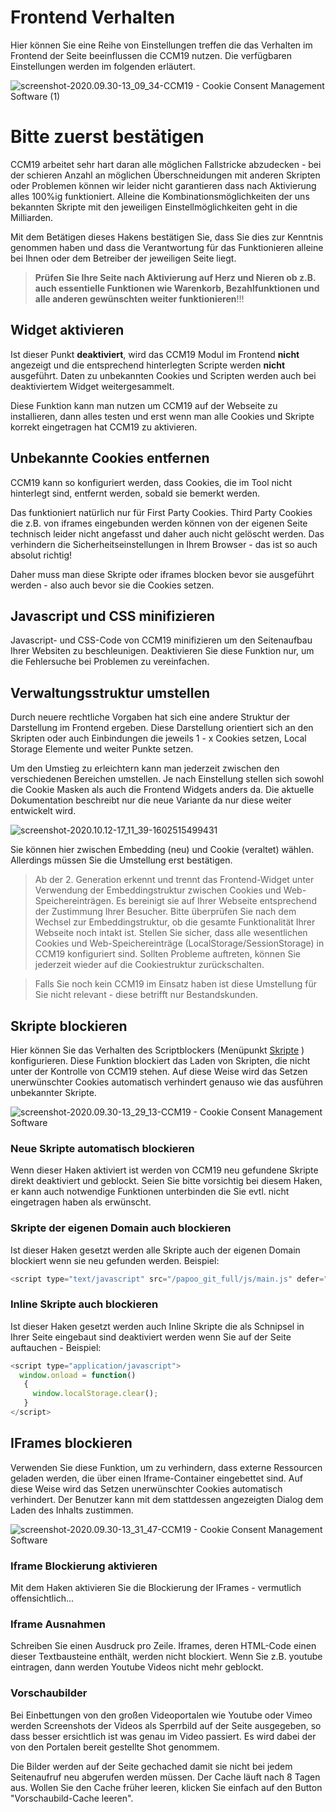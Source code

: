 # Frontend Verhalten

Hier können Sie eine Reihe von Einstellungen treffen die das Verhalten im Frontend der Seite beeinflussen die CCM19 nutzen. Die verfügbaren Einstellungen werden im folgenden erläutert.



![screenshot-2020.09.30-13_09_34-CCM19 - Cookie Consent Management Software (1)](../assets/screenshot-2020.09.30-13_09_34-CCM19%20-%20Cookie%20Consent%20Management%20Software%20(1).jpg)



# Bitte zuerst bestätigen

CCM19 arbeitet sehr hart daran alle möglichen Fallstricke abzudecken - bei der schieren Anzahl an möglichen Überschneidungen mit anderen Skripten oder Problemen können wir leider nicht garantieren dass nach Aktivierung alles 100%ig funktioniert. Alleine die Kombinationsmöglichkeiten der uns bekannten Skripte mit den jeweiligen Einstellmöglichkeiten geht in die Milliarden.

Mit dem Betätigen dieses Hakens bestätigen Sie, dass Sie dies zur Kenntnis genommen haben und dass die Verantwortung für das Funktionieren alleine bei Ihnen oder dem Betreiber der jeweiligen Seite liegt.



> **Prüfen Sie Ihre Seite nach Aktivierung auf Herz und Nieren ob z.B. auch essentielle Funktionen wie Warenkorb, Bezahlfunktionen und alle anderen gewünschten weiter funktionieren**!!!





## Widget aktivieren

Ist dieser Punkt **deaktiviert**, wird das CCM19 Modul im Frontend **nicht** angezeigt und die entsprechend hinterlegten Scripte werden **nicht** ausgeführt. Daten zu unbekannten Cookies und Scripten werden auch bei deaktiviertem Widget weitergesammelt. 

Diese Funktion kann man nutzen um CCM19 auf der Webseite zu installieren, dann alles testen und erst wenn man alle Cookies und Skripte korrekt eingetragen hat CCM19 zu aktivieren.





## Unbekannte Cookies entfernen

CCM19 kann so konfiguriert werden, dass Cookies, die im Tool nicht hinterlegt sind, entfernt werden, sobald sie bemerkt werden.

Das funktioniert natürlich nur für First Party Cookies. Third Party Cookies die z.B. von iframes eingebunden werden können von der eigenen Seite technisch leider nicht angefasst und daher auch nicht gelöscht werden. Das verhindern die Sicherheitseinstellungen in Ihrem Browser - das ist so auch absolut richtig!

Daher muss man diese Skripte oder iframes blocken bevor sie ausgeführt werden - also auch bevor sie die Cookies setzen.



## Javascript und CSS minifizieren

Javascript- und CSS-Code von CCM19 minifizieren um den Seitenaufbau Ihrer Websiten zu beschleunigen. Deaktivieren Sie diese Funktion nur, um die Fehlersuche bei Problemen zu vereinfachen.



## Verwaltungsstruktur umstellen

Durch neuere rechtliche Vorgaben hat sich eine andere Struktur der Darstellung im Frontend ergeben. Diese Darstellung orientiert sich an den Skripten oder auch Einbindungen die jeweils 1 - x Cookies setzen, Local Storage Elemente und weiter Punkte setzen.

Um den Umstieg zu erleichtern kann man jederzeit zwischen den verschiedenen Bereichen umstellen. Je nach Einstellung stellen sich sowohl die Cookie Masken als auch die Frontend Widgets anders da. Die aktuelle Dokumentation beschreibt nur die neue Variante da nur diese weiter entwickelt wird.

![screenshot-2020.10.12-17_11_39-1602515499431](../assets/screenshot-2020.10.12-17_11_39-1602515499431.jpg)



Sie können hier zwischen Embedding (neu) und Cookie (veraltet) wählen. Allerdings müssen Sie die Umstellung erst bestätigen.

> Ab der 2. Generation erkennt und trennt das Frontend-Widget unter Verwendung der Embeddingstruktur zwischen Cookies und Web-Speichereinträgen. Es bereinigt sie auf Ihrer Webseite entsprechend der Zustimmung Ihrer Besucher. Bitte überprüfen Sie nach dem Wechsel zur Embeddingstruktur, ob die gesamte Funktionalität Ihrer Webseite noch intakt ist. Stellen Sie sicher, dass alle wesentlichen Cookies und Web-Speichereinträge (LocalStorage/SessionStorage) in CCM19 konfiguriert sind. Sollten Probleme auftreten, können Sie jederzeit wieder auf die Cookiestruktur zurückschalten.



>  Falls Sie noch kein CCM19 im Einsatz haben ist diese Umstellung für Sie nicht relevant - diese betrifft nur Bestandskunden.



## Skripte blockieren

Hier können Sie das Verhalten des Scriptblockers (Menüpunkt [Skripte](skripte.md) ) konfigurieren. Diese Funktion blockiert das Laden von Skripten, die nicht unter der Kontrolle von CCM19 stehen. Auf diese Weise wird das Setzen unerwünschter Cookies automatisch verhindert genauso wie das ausführen unbekannter Skripte.

![screenshot-2020.09.30-13_29_13-CCM19 - Cookie Consent Management Software](../assets/screenshot-2020.09.30-13_29_13-CCM19%20-%20Cookie%20Consent%20Management%20Software.jpg)



### Neue Skripte automatisch blockieren

Wenn dieser Haken aktiviert ist werden von CCM19 neu gefundene Skripte direkt deaktiviert und geblockt. Seien Sie bitte vorsichtig bei diesem Haken, er kann auch notwendige Funktionen unterbinden die Sie evtl. nicht eingetragen haben als erwünscht. 

### Skripte der eigenen Domain auch blockieren

Ist dieser Haken gesetzt werden alle Skripte auch der eigenen Domain blockiert wenn sie neu gefunden werden. Beispiel:

``` javascript
<script type="text/javascript" src="/papoo_git_full/js/main.js" defer="defer"></script>
```

### Inline Skripte auch blockieren

Ist dieser Haken gesetzt werden auch Inline Skripte die als Schnipsel in Ihrer Seite eingebaut sind deaktiviert werden wenn Sie auf der Seite auftauchen - Beispiel:

``` javascript
<script type="application/javascript">
  window.onload = function()
   {
     window.localStorage.clear();
   }
</script>
```



## IFrames blockieren

Verwenden Sie diese Funktion, um zu verhindern, dass externe Ressourcen geladen werden, die über einen Iframe-Container eingebettet sind. Auf diese Weise wird das Setzen unerwünschter Cookies automatisch verhindert. Der Benutzer kann mit dem stattdessen angezeigten Dialog dem Laden des Inhalts zustimmen.

![screenshot-2020.09.30-13_31_47-CCM19 - Cookie Consent Management Software](../assets/screenshot-2020.09.30-13_31_47-CCM19%20-%20Cookie%20Consent%20Management%20Software.jpg)

### Iframe Blockierung aktivieren

Mit dem Haken aktivieren Sie die Blockierung der IFrames - vermutlich offensichtlich...

### Iframe Ausnahmen

Schreiben Sie einen Ausdruck pro Zeile. Iframes, deren HTML-Code einen dieser Textbausteine enthält, werden nicht blockiert. Wenn Sie z.B. youtube eintragen, dann werden Youtube Videos nicht mehr geblockt.

### Vorschaubilder

Bei Einbettungen von den großen Videoportalen wie Youtube oder Vimeo werden Screenshots der Videos als Sperrbild auf der Seite ausgegeben, so dass besser ersichtlich ist was genau im Video passiert. Es wird dabei der von den Portalen bereit gestellte Shot genommem.

Die Bilder werden auf der Seite gechached damit sie nicht bei jedem Seitenaufruf neu abgerufen werden müssen. Der Cache läuft nach 8 Tagen aus. Wollen Sie den Cache früher leeren, klicken Sie einfach auf den Button "Vorschaubild-Cache leeren".